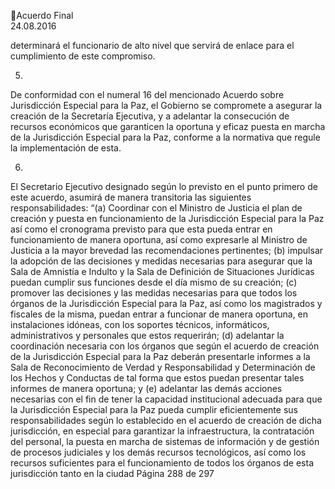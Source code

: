 Acuerdo Final  
24.08.2016 

determinará  el  funcionario  de  alto  nivel  que  servirá  de  enlace  para  el 
cumplimiento de este compromiso. 
 
5.

De conformidad con el numeral 16 del mencionado Acuerdo sobre Jurisdicción 
Especial para la Paz, el Gobierno se compromete a asegurar la creación de la 
Secretaría Ejecutiva, y a adelantar la consecución de recursos económicos que 
garanticen la oportuna y eficaz puesta en marcha de la Jurisdicción Especial 
para la Paz, conforme a la normativa que regule la implementación de esta. 
 

6.

El Secretario Ejecutivo designado según lo previsto en el punto primero de este 
acuerdo, asumirá de manera transitoria las siguientes responsabilidades: “(a) 
Coordinar  con  el  Ministro  de  Justicia  el  plan  de  creación  y  puesta  en 
funcionamiento de la Jurisdicción Especial para la Paz así como el cronograma 
previsto para que esta pueda entrar en funcionamiento de manera oportuna, 
así  como  expresarle  al  Ministro  de  Justicia  a  la  mayor  brevedad  las 
recomendaciones  pertinentes;  (b)  impulsar  la  adopción  de  las  decisiones  y 
medidas necesarias para asegurar que la Sala de Amnistía e Indulto y la Sala de 
Definición de Situaciones Jurídicas puedan cumplir sus funciones desde el día 
mismo de su creación; (c) promover las decisiones y las medidas necesarias 
para que todos los órganos de la Jurisdicción Especial para la Paz, así como los 
magistrados  y  fiscales  de  la  misma,  puedan  entrar  a  funcionar  de  manera 
oportuna,  en  instalaciones  idóneas,  con  los  soportes  técnicos,  informáticos, 
administrativos  y  personales  que  estos  requerirán;    (d)  adelantar  la 
coordinación necesaria con los órganos que según el acuerdo de creación de 
la Jurisdicción Especial para la Paz deberán presentarle informes a la Sala de 
Reconocimiento de Verdad y Responsabilidad y Determinación de los Hechos 
y  Conductas  de  tal  forma  que  estos  puedan  presentar  tales  informes  de 
manera oportuna; y (e) adelantar las demás acciones necesarias con el fin de 
tener la capacidad institucional adecuada para que la Jurisdicción Especial para 
la  Paz  pueda  cumplir  eficientemente  sus  responsabilidades  según  lo 
establecido en el acuerdo de creación de dicha jurisdicción, en especial para 
garantizar la infraestructura, la contratación del personal, la puesta en marcha 
de  sistemas  de  información  y  de  gestión  de  procesos  judiciales  y  los  demás 
recursos  tecnológicos,  así  como  los  recursos  suficientes  para  el 
funcionamiento de todos los órganos de esta jurisdicción tanto en la ciudad 
Página 288 de 297 

 

